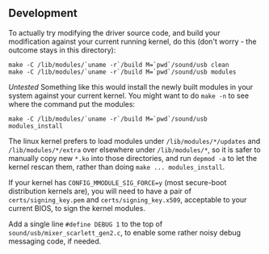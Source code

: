 ## Development

To actually try modifying the driver source code, and build your modification against your current running kernel, do this (don't worry - the outcome stays
in this directory):

```
make -C /lib/modules/`uname -r`/build M=`pwd`/sound/usb clean
make -C /lib/modules/`uname -r`/build M=`pwd`/sound/usb modules
```

*Untested* Something like this would install the newly built modules in your system against your current kernel.
You might want to do `make -n` to see where the command put the modules:

```
make -C /lib/modules/`uname -r`/build M=`pwd`/sound/usb modules_install
```

The linux kernel prefers to load modules under `/lib/modules/*/updates` and `/lib/modules/*/extra` over elsewhere under `/lib/modules/*`,
so it is safer to manually copy new `*.ko` into those
directories, and run `depmod -a` to let the kernel rescan them, rather than doing `make ... modules_install`.

If your kernel has `CONFIG_MMODULE_SIG_FORCE=y` (most secure-boot distribution kernels are), you will need to have a pair of `certs/signing_key.pem`
and `certs/signing_key.x509`, acceptable to your current BIOS, to sign the kernel modules.

Add a single line `#define DEBUG 1` to the top of `sound/usb/mixer_scarlett_gen2.c`, to enable some rather noisy debug messaging code, if needed.
